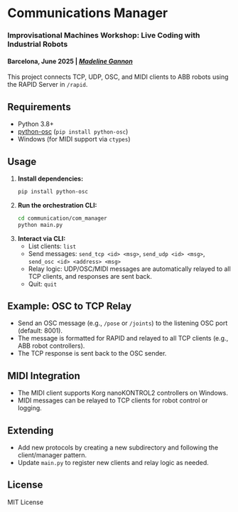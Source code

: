 # Communications Manager
### Improvisational Machines Workshop: Live Coding with Industrial Robots
#### Barcelona, June 2025 | _[Madeline Gannon](https://atonaton.com)_

This project connects TCP, UDP, OSC, and MIDI clients to ABB robots using the RAPID Server in `/rapid`.

## Requirements
- Python 3.8+
- [python-osc](https://pypi.org/project/python-osc/) (`pip install python-osc`)
- Windows (for MIDI support via `ctypes`)

## Usage
1. **Install dependencies:**
   ```sh
   pip install python-osc
   ```
2. **Run the orchestration CLI:**
   ```sh
   cd communication/com_manager
   python main.py
   ```
3. **Interact via CLI:**
   - List clients: `list`
   - Send messages: `send_tcp <id> <msg>`, `send_udp <id> <msg>`, `send_osc <id> <address> <msg>`
   - Relay logic: UDP/OSC/MIDI messages are automatically relayed to all TCP clients, and responses are sent back.
   - Quit: `quit`

## Example: OSC to TCP Relay
- Send an OSC message (e.g., `/pose` or `/joints`) to the listening OSC port (default: 8001).
- The message is formatted for RAPID and relayed to all TCP clients (e.g., ABB robot controllers).
- The TCP response is sent back to the OSC sender.

## MIDI Integration
- The MIDI client supports Korg nanoKONTROL2 controllers on Windows.
- MIDI messages can be relayed to TCP clients for robot control or logging.

## Extending
- Add new protocols by creating a new subdirectory and following the client/manager pattern.
- Update `main.py` to register new clients and relay logic as needed.

## License
MIT License 